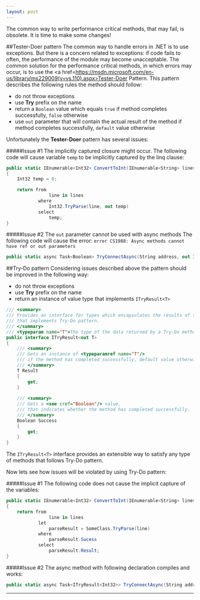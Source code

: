 ```yaml
---
layout: post
---
```


The common way to write performance critical methods, that may fail, is obsolete.
It is time to make some changes!

##Tester-Doer pattern
The common way to handle errors in .NET is to use exceptions.
But there is a concern related to exceptions: if code fails to often, the performance of the module may become unacceptable.
The common solution for the performance critical methods, in which errors may occur, is to use the <a href=https://msdn.microsoft.com/en-us/library/ms229009(v=vs.110).aspx>Tester-Doer Pattern</a>.
This pattern describes the following rules the method should follow:

* do not throw exceptions
* use **Try** prefix on the name
* return a `Boolean` value which equals `true` if method completes successfully, `false` otherwise
* use `out` parameter that will contain the actual result of the method if method completes successfully, `default` value otherwise

Unfortunately the **Tester-Doer** pattern has several issues:

#####Issue #1
The implicitly captured closure might occur.
The following code will cause variable `temp` to be implicitly captured by the linq clause:

```C#
public static IEnumerable<Int32> ConvertToInt(IEnumerable<String> lines)
{
	Int32 temp = 0;

	return from
				line in lines
			where
				Int32.TryParse(line, out temp)
			select
				temp;
}
```

#####Issue #2
The `out` parameter cannot be used with async methods
The following code will cause the error: `error CS1988: Async methods cannot have ref or out parameters`

```C#
public static async Task<Boolean> TryConnectAsync(String address, out Int32 result)
```

##Try-Do pattern
Considering issues described above the pattern should be improved in the following way:

* do not throw exceptions
* use **Try** prefix on the name
* return an instance of value type that implements `ITryResult<T>`

```C#
/// <summary>
/// Provides an interface for types which encapsulates the results of the methods,
/// that implements Try-Do pattern.
/// </summary>
/// <typeparam name="T">The type of the data returned by a Try-Do method.</typeparam>
public interface ITryResult<out T>
{
	/// <summary>
	/// Gets an instance of <typeparamref name="T"/>
	/// if the method has completed successfully, default value otherwise.
	/// </summary>
	T Result
	{
		get;
	}
	
	/// <summary>
	/// Gets a <see cref="Boolean"/> value,
	/// that indicates whether the method has completed successfully.
	/// </summary>
	Boolean Success
	{
		get;
	}
}
```

The `ITryResult<T>` interface provides an extensible way to satisfy any type of methods that follows Try-Do pattern.

Now lets see how issues will be violated by using Try-Do pattern:

#####Issue #1
The following code does not cause the implicit capture of the variables:

```C#
public static IEnumerable<Int32> ConvertToInt(IEnumerable<String> lines)
{
	return from
				line in lines
			let
            	parseResult = SomeClass.TryParse(line)
			where
            	parseResult.Sucess
			select
				parseResult.Result;
}
```

#####Issue #2
The async method with following declaration compiles and works:

```C#
public static async Task<ITryResult<Int32>> TryConnectAsync(String address)
```

----
